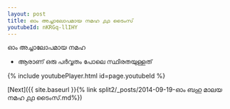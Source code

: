 ```yaml
---
layout: post
title: ഓം അച്ചാലോപമായ നമഹ ൧൧ ടൈംസ്
youtubeId: nKRGq-llIHY
---
```

 
 
 ഓം അച്ചാലോപമായ നമഹ 
 
 -  ആരാണ് ഒരു പർവ്വതം പോലെ സ്ഥിരതയുള്ളത് 
 
  
 
  
 
 
 
 
 
 


{% include youtubePlayer.html id=page.youtubeId %}
 
[Next]({{ site.baseurl }}{% link  split2/_posts/2014-09-19-ഓം ബഹു മാലയ നമഹ ൧൧ ടൈംസ്.md%})
 
